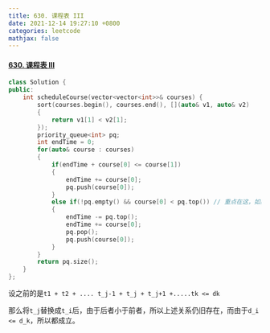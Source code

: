 ```yaml
---
title: 630. 课程表 III
date: 2021-12-14 19:27:10 +0800
categories: leetcode
mathjax: false
---
```

#### [630. 课程表 III](https://leetcode-cn.com/problems/course-schedule-iii/)

```c++
class Solution {
public:
    int scheduleCourse(vector<vector<int>>& courses) {
        sort(courses.begin(), courses.end(), [](auto& v1, auto& v2)
        {
            return v1[1] < v2[1];
        });
        priority_queue<int> pq;
        int endTime = 0;
        for(auto& course : courses)
        {
            if(endTime + course[0] <= course[1])
            {
                endTime += course[0];
                pq.push(course[0]);
            }
            else if(!pq.empty() && course[0] < pq.top()) // 重点在这，如果当前不能简单得加到原来的序列中，那么如果当前的消耗时间小于里面的最长时间，就替换进去
            {
                endTime -= pq.top();
                endTime += course[0];
                pq.pop();
                pq.push(course[0]);
            }
        }
        return pq.size();
    }
};
```

设之前的是`t1 + t2 + .... t_j-1 + t_j + t_j+1 +.....tk <= dk`

那么将`t_j`替换成`t_i`后，由于后者小于前者，所以上述关系仍旧存在，而由于`d_i <= d_k`，所以都成立。




